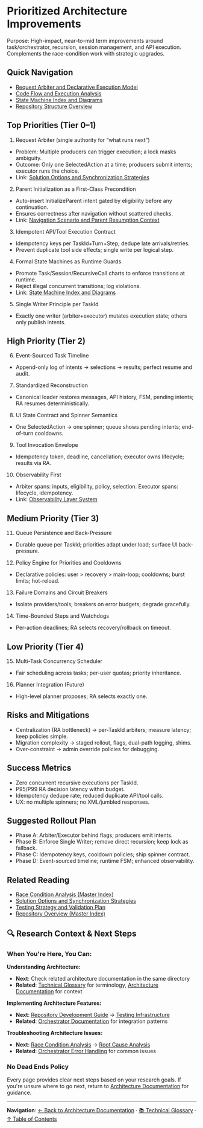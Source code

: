 # Prioritized Architecture Improvements

Purpose: High-impact, near-to-mid term improvements around task/orchestrator, recursion, session management, and API execution. Complements the race-condition work with strategic upgrades.

## Quick Navigation

- [Request Arbiter and Declarative Execution Model](./race-condition/SOLUTION_RECOMMENDATIONS.md)
- [Code Flow and Execution Analysis](./race-condition/CODE_FLOW_ANALYSIS.md)
- [State Machine Index and Diagrams](./state-machines/INDEX.md)
- [Repository Structure Overview](./repository/REPOSITORY_STRUCTURE.md)

## Top Priorities (Tier 0–1)

1. Request Arbiter (single authority for “what runs next”)

- Problem: Multiple producers can trigger execution; a lock masks ambiguity.
- Outcome: Only one SelectedAction at a time; producers submit intents; executor runs the choice.
- Link: [Solution Options and Synchronization Strategies](./race-condition/SOLUTION_RECOMMENDATIONS.md)

2. Parent Initialization as a First-Class Precondition

- Auto-insert InitializeParent intent gated by eligibility before any continuation.
- Ensures correctness after navigation without scattered checks.
- Link: [Navigation Scenario and Parent Resumption Context](./race-condition/NAVIGATION_SCENARIO.md)

3. Idempotent API/Tool Execution Contract

- Idempotency keys per TaskId+Turn+Step; dedupe late arrivals/retries.
- Prevent duplicate tool side effects; single write per logical step.

4. Formal State Machines as Runtime Guards

- Promote Task/Session/RecursiveCall charts to enforce transitions at runtime.
- Reject illegal concurrent transitions; log violations.
- Link: [State Machine Index and Diagrams](./state-machines/INDEX.md)

5. Single Writer Principle per TaskId

- Exactly one writer (arbiter+executor) mutates execution state; others only publish intents.

## High Priority (Tier 2)

6. Event-Sourced Task Timeline

- Append-only log of intents → selections → results; perfect resume and audit.

7. Standardized Reconstruction

- Canonical loader restores messages, API history, FSM, pending intents; RA resumes deterministically.

8. UI State Contract and Spinner Semantics

- One SelectedAction → one spinner; queue shows pending intents; end-of-turn cooldowns.

9. Tool Invocation Envelope

- Idempotency token, deadline, cancellation; executor owns lifecycle; results via RA.

10. Observability First

- Arbiter spans: inputs, eligibility, policy, selection. Executor spans: lifecycle, idempotency.
- Link: [Observability Layer System](./OBSERVABILITY_LAYER_SYSTEM.md)

## Medium Priority (Tier 3)

11. Queue Persistence and Back-Pressure

- Durable queue per TaskId; priorities adapt under load; surface UI back-pressure.

12. Policy Engine for Priorities and Cooldowns

- Declarative policies: user > recovery > main-loop; cooldowns; burst limits; hot-reload.

13. Failure Domains and Circuit Breakers

- Isolate providers/tools; breakers on error budgets; degrade gracefully.

14. Time-Bounded Steps and Watchdogs

- Per-action deadlines; RA selects recovery/rollback on timeout.

## Low Priority (Tier 4)

15. Multi-Task Concurrency Scheduler

- Fair scheduling across tasks; per-user quotas; priority inheritance.

16. Planner Integration (Future)

- High-level planner proposes; RA selects exactly one.

## Risks and Mitigations

- Centralization (RA bottleneck) → per-TaskId arbiters; measure latency; keep policies simple.
- Migration complexity → staged rollout, flags, dual-path logging, shims.
- Over-constraint → admin override policies for debugging.

## Success Metrics

- Zero concurrent recursive executions per TaskId.
- P95/P99 RA decision latency within budget.
- Idempotency dedupe rate; reduced duplicate API/tool calls.
- UX: no multiple spinners; no XML/jumbled responses.

## Suggested Rollout Plan

- Phase A: Arbiter/Executor behind flags; producers emit intents.
- Phase B: Enforce Single Writer; remove direct recursion; keep lock as fallback.
- Phase C: Idempotency keys, cooldown policies; ship spinner contract.
- Phase D: Event-sourced timeline; runtime FSM; enhanced observability.

## Related Reading

- [Race Condition Analysis (Master Index)](./API_DUPLICATION_RACE_CONDITION_ANALYSIS.md)
- [Solution Options and Synchronization Strategies](./race-condition/SOLUTION_RECOMMENDATIONS.md)
- [Testing Strategy and Validation Plan](./race-condition/TESTING_STRATEGY.md)
- [Repository Overview (Master Index)](./REPOSITORY_OVERVIEW.md)

## 🔍 Research Context & Next Steps

### When You're Here, You Can:

**Understanding Architecture:**

- **Next**: Check related architecture documentation in the same directory
- **Related**: [Technical Glossary](../../GLOSSARY.md) for terminology, [Architecture Documentation](README.md) for context

**Implementing Architecture Features:**

- **Next**: [Repository Development Guide](./repository/DEVELOPMENT_GUIDE.md) → [Testing Infrastructure](./repository/TESTING_INFRASTRUCTURE.md)
- **Related**: [Orchestrator Documentation](../orchestrator/README.md) for integration patterns

**Troubleshooting Architecture Issues:**

- **Next**: [Race Condition Analysis](./race-condition/README.md) → [Root Cause Analysis](./race-condition/ROOT_CAUSE_ANALYSIS.md)
- **Related**: [Orchestrator Error Handling](../orchestrator/ORCHESTRATOR_ERROR_HANDLING.md) for common issues

### No Dead Ends Policy

Every page provides clear next steps based on your research goals. If you're unsure where to go next, return to [Architecture Documentation](README.md) for guidance.

---

**Navigation**: [← Back to Architecture Documentation](README.md) · [📚 Technical Glossary](../../GLOSSARY.md) · [↑ Table of Contents](#research-context--next-steps)
